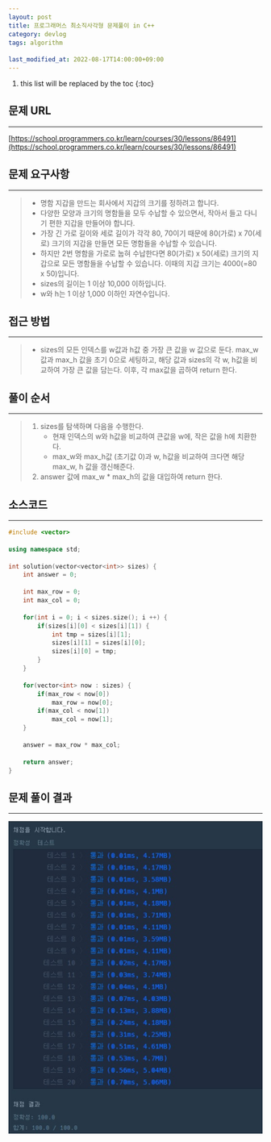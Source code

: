 ```yaml
---
layout: post
title: 프로그래머스 최소직사각형 문제풀이 in C++
category: devlog
tags: algorithm

last_modified_at: 2022-08-17T14:00:00+09:00
---
```


1. this list will be replaced by the toc
{:toc}

## 문제 URL
---
[https://school.programmers.co.kr/learn/courses/30/lessons/86491](https://school.programmers.co.kr/learn/courses/30/lessons/86491)

## 문제 요구사항
---
> + 명함 지갑을 만드는 회사에서 지갑의 크기를 정하려고 합니다.
> + 다양한 모양과 크기의 명함들을 모두 수납할 수 있으면서, 작아서 들고 다니기 편한 지갑을 만들어야 합니다.
> + 가장 긴 가로 길이와 세로 길이가 각각 80, 70이기 때문에 80(가로) x 70(세로) 크기의 지갑을 만들면 모든 명함들을 수납할 수 있습니다.
> + 하지만 2번 명함을 가로로 눕혀 수납한다면 80(가로) x 50(세로) 크기의 지갑으로 모든 명함들을 수납할 수 있습니다. 이때의 지갑 크기는 4000(=80 x 50)입니다.
> + sizes의 길이는 1 이상 10,000 이하입니다.
> + w와 h는 1 이상 1,000 이하인 자연수입니다.

## 접근 방법
---
> + sizes의 모든 인덱스를 w값과 h값 중 가장 큰 값을 w 값으로 둔다.  max_w값과 max_h 값을 초기 0으로 세팅하고, 해당 값과 sizes의 각 w, h값을 비교하여 가장 큰 값을 담는다. 이후, 각 max값을 곱하여 return 한다.

## 풀이 순서
---
> 1. sizes를 탐색하며 다음을 수행한다.
>     + 현재 인덱스의 w와 h값을 비교하여 큰값을 w에, 작은 값을 h에 치환한다.
>     + max_w와 max_h값 (초기값 0)과 w, h값을 비교하여 크다면 해당 max_w, h 값을 갱신해준다.
> 2. answer 값에 max_w * max_h의 값을 대입하여 return 한다.

## 소스코드
---
~~~c++
#include <vector>

using namespace std;

int solution(vector<vector<int>> sizes) {
    int answer = 0;

    int max_row = 0;
    int max_col = 0;

    for(int i = 0; i < sizes.size(); i ++) {
        if(sizes[i][0] < sizes[i][1]) {
            int tmp = sizes[i][1];
            sizes[i][1] = sizes[i][0];
            sizes[i][0] = tmp;
        }
    }

    for(vector<int> now : sizes) {
        if(max_row < now[0])
            max_row = now[0];
        if(max_col < now[1])
            max_col = now[1];
    }

    answer = max_row * max_col;

    return answer;
}
~~~

## 문제 풀이 결과
---
<img src="/assets/img/post-img/algorithm/2022-08-17-pgs-MinRectangle/result.jpg">